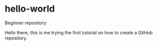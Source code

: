 # hello-world
Beginner repository

Hello there, this is me trying the first tutorial on how to create a GitHub repository.
